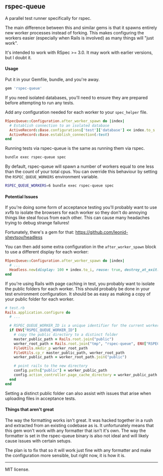 ## rspec-queue

A parallel test runner specifically for rspec.

The main difference between this and similar gems is that it spawns entirely new worker processes instead of forking. This makes configuring the workers easier (especially when Rails is involved) as many things will "just work".

It's intended to work with RSpec >= 3.0. It may work with earlier versions, but I doubt it.

#### Usage
Put it in your Gemfile, bundle, and you're away.

```ruby
gem 'rspec-queue'
```

If you need isolated databases, you'll need to ensure they are prepared before attempting to run any tests.

Add any configuration needed for each worker to your `spec_helper` file.

```ruby
RSpecQueue::Configuration.after_worker_spawn do |index|
  # Establish connection to an isolated database
  ActiveRecord::Base.configurations['test']['database'] << index.to_s
  ActiveRecord::Base.establish_connection(:test)
end
```

Running tests via rspec-queue is the same as running them via rspec.

```sh
bundle exec rspec-queue spec
```

By default, rspec-queue will spawn a number of workers equal to one less than the count of your total cpus. You can override this behaviour by setting the `RSPEC_QUEUE_WORKERS` environment variable.

```sh
RSPEC_QUEUE_WORKERS=6 bundle exec rspec-queue spec
```

#### Potential Issues

If you're doing some form of acceptance testing you'll probably want to use xvfb to isolate the browsers for each worker so they don't do annoying things like steal focus from each other. This can cause many headaches trying to debug strange failures!

Fortunately, there's a gem for that: https://github.com/leonid-shevtsov/headless

You can then add some extra configuration in the `after_worker_spawn` block to use a different display for each worker:

```ruby
RSpecQueue::Configuration.after_worker_spawn do |index|
  # ...
  Headless.new(display: 100 + index.to_i, reuse: true, destroy_at_exit: true).start
end
```

If you're using Rails with page caching in test, you probably want to isolate the public folders for each worker. This should probably be done in your test environment configuration. It should be as easy as making a copy of your public folder for each worker.

```ruby
# test.rb
Rails.application.configure do
  # ...

  # RSPEC_QUEUE_WORKER_ID is a unique identifier for the current worker
  if ENV["RSPEC_QUEUE_WORKER_ID"]
    # copy the public directory to a distinct folder
    master_public_path = Rails.root.join("public")
    worker_root_path = Rails.root.join("tmp", "rspec-queue", ENV["RSPEC_QUEUE_WORKER_ID"])
    FileUtils.mkdir_p worker_root_path
    FileUtils.cp_r master_public_path, worker_root_path
    worker_public_path = worker_root_path.join("public")

    # point rails to the new directory
    config.paths["public"] = worker_public_path
    config.action_controller.page_cache_directory = worker_public_path
  end
end
```

Setting a distinct public folder can also assist with issues that arise when uploading files in acceptance tests.

#### Things that aren't great

The way the formatting works isn't great. It was hacked together in a rush and extracted from an existing codebase as is. It unfortunately means that this gem won't work with any formatter that isn't it's own. The way the formatter is set in the rspec-queue binary is also not ideal and will likely cause issues with certain setups.

The plan is to fix that so it will work just fine with any formatter and make the configuration more sensible, but right now, it is how it is.

---

MIT license.

